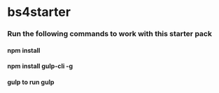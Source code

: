 # bs4starter
### Run the following commands to work with this starter pack
#### npm install
#### npm install gulp-cli -g
#### gulp to run gulp
